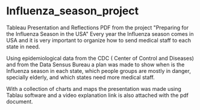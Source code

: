 # Influenza_season_project
Tableau Presentation and Reflections PDF from the project "Preparing for the Influenza Season in the USA"
Every year the Influenza season comes in USA and it is very important to organize how to send medical staff to each state in need.

Using epidemiological data from the CDC ( Center of Control and Diseases) and from the Data Sensus Bureau a plan was made to show when is the Influenza season in each state, which people groups are mostly in danger, specially elderly, and which states need more medical staff.

With a collection of charts and maps the presentation was made using Tablau software and a video explanation link is also attached with the pdf document.
